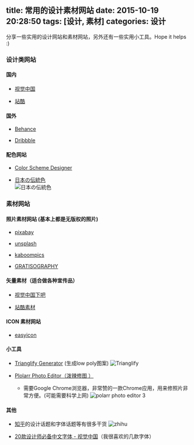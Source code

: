 title: 常用的设计素材网站
date: 2015-10-19 20:28:50
tags: [设计, 素材]
categories: 设计
---
分享一些实用的设计网站和素材网站，另外还有一些实用小工具。Hope it helps :)

### 设计类网站
#### 国内

* [视觉中国](http://shijue.me/home)  

* [站酷](http://www.zcool.com.cn/)  

#### 国外

* [Behance](https://www.behance.net/)  

* [Dribbble](https://dribbble.com)  

#### 配色网站

* [Color Scheme Designer](http://www.peise.net/tools/web/  )  

* [日本の伝統色](http://nipponcolors.com/#suoh)  
![日本の伝統色](/images/Nippon.png)

<!--more-->

### 素材网站  

#### 照片素材网站 (基本上都是无版权的照片)  

* [pixabay](https://pixabay.com/)

* [unsplash](https://unsplash.com/)

* [kaboompics](http://kaboompics.com/)

* [GRATISOGRAPHY](http://www.gratisography.com/)

#### 矢量素材（适合做各种宣传品）

* [视觉中国下吧](http://xiaba.shijue.me/)

* [站酷素材](http://www.zcool.com.cn/gfxs/)  

#### ICON 素材网站

* [easyicon](http://www.easyicon.net/language.en/)  

#### 小工具

* [Trianglify Generator](http://qrohlf.com/trianglify-generator/) (生成low poly图案)
![Trianglify](/images/Trianglify.png)


* [Plolarr Photo Editor（泼辣修图 ）](https://chrome.google.com/webstore/detail/polarr-photo-editor-3/djonnbgfieijldcieafgjcnhmpcfpmgg?t=http://webstore.google.com)
  - 需要Google Chrome浏览器，非常赞的一款Chrome应用，用来修照片非常方便。(可能需要科学上网)
![polarr photo editor 3](/images/polarr.png)

#### 其他

* [知乎](http://www.zhihu.com/)的设计话题和字体话题等有很多干货
![zhihu](/images/zhihu.png)


* [20款设计师必备中文字体 - 视觉中国](http://shijue.me/show_text/54695a9b8ddf874bde0046fb)（我很喜欢的几款字体）

